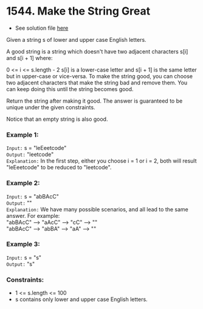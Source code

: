 # 1544. Make the String Great

- See solution file [here](./solution.cpp)

Given a string s of lower and upper case English letters.

A good string is a string which doesn't have two adjacent characters s[i] and s[i + 1]
where:

0 <= i <= s.length - 2
s[i] is a lower-case letter and s[i + 1] is the same letter but in upper-case or vice-versa.
To make the string good, you can choose two adjacent characters that make the string bad
and remove them. You can keep doing this until the string becomes good.

Return the string after making it good. The answer is guaranteed to be unique under the
given constraints.

Notice that an empty string is also good.

### Example 1:

`Input:` s = "leEeetcode"  
`Output:` "leetcode"  
`Explanation:` In the first step, either you choose i = 1 or i = 2, both will result "leEeetcode" to be reduced to "leetcode".  

### Example 2:

`Input:` s = "abBAcC"  
`Output:` ""  
`Explanation:` We have many possible scenarios, and all lead to the same answer. For example:  
"abBAcC" --> "aAcC" --> "cC" --> ""  
"abBAcC" --> "abBA" --> "aA" --> ""  

### Example 3:

`Input:` s = "s"  
`Output:` "s"  
 
### Constraints:

- 1 <= s.length <= 100
- s contains only lower and upper case English letters.